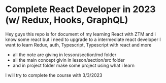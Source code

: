 # Complete React Developer in 2023 (w/ Redux, Hooks, GraphQL)

Hey guys this repo is for document of my learning React with ZTM and i know some react but i need to upgrade to a intermediate react developer I want to learn Redux, auth, Typescript, Typescript with react and more

- all the note are giving in lesson/section/md folder
- all the main concept givin in lesson/section/src folder
- and in project folder make some project using what i learn

I will try to complete the course with 3/3/2023
